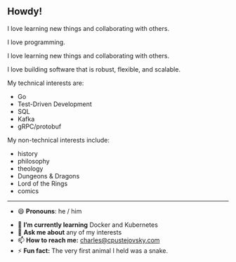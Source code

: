<!-- <img align="right" src="https://github.com/cpustejovsky/cpustejovsky.github.io/blob/source/src/images/cpustejovsky_gopher.png" alt="Gopher Cpustejovsky" width=320px height=300px /> -->
## Howdy!

I love learning new things and collaborating with others. 

I love programming. 

I love learning new things and collaborating with others. 

I love building software that is robust, flexible, and scalable.

My technical interests are:
- Go
- Test-Driven Development
- SQL
- Kafka
- gRPC/protobuf

My non-technical interests include:
- history
- philosophy
- theology
- Dungeons & Dragons
- Lord of the Rings
- comics

------
- 😄 **Pronouns**: he / him
<!-- - 🔭 **I’m currently working on** seeing how Cockroach Labs can use the latest protobuf features while maintaining the performance gogo/protobuf -->
- 🌱 **I’m currently learning** Docker and Kubernetes
- 💬 **Ask me about** any of my interests
- 📫 **How to reach me:** [charles@cpustejovsky.com](mailto:charles@cpustejovsky.com)
- ⚡ **Fun fact:** The very first animal I held was a snake.
<!--
**cpustejovsky/cpustejovsky** is a ✨ _special_ ✨ repository because its `README.md` (this file) appears on your GitHub profile.
Here are some ideas to get you started:
- 🔭 I’m currently working on ...
- 🌱 I’m currently learning ...
- 👯 I’m looking to collaborate on ...
- 🤔 I’m looking for help with ...
- 💬 Ask me about ...
- 📫 How to reach me: ...
- 😄 Pronouns: ...
- ⚡ Fun fact: ...
After years of searching, I realized [programming is my ikigai](https://dev.to/cpustejovsky/a-month-of-development-work-52gh) (learn more about ikigai [here](https://www.forbes.com/sites/chrismyers/2018/02/23/how-to-find-your-ikigai-and-transform-your-outlook-on-life-and-business/#3b81b4532ed4)). Since then I've been learning and growing as a developer. 
-->

